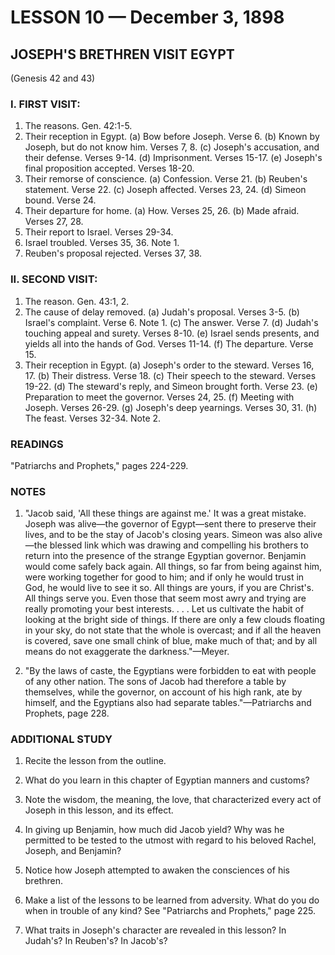 # LESSON 10 — December 3, 1898

## JOSEPH'S BRETHREN VISIT EGYPT
(Genesis 42 and 43)

### I. FIRST VISIT:
1. The reasons. Gen. 42:1-5.
2. Their reception in Egypt. 
   (a) Bow before Joseph. Verse 6. 
   (b) Known by Joseph, but do not know him. Verses 7, 8. 
   (c) Joseph's accusation, and their defense. Verses 9-14. 
   (d) Imprisonment. Verses 15-17. 
   (e) Joseph's final proposition accepted. Verses 18-20.
3. Their remorse of conscience. 
   (a) Confession. Verse 21. 
   (b) Reuben's statement. Verse 22. 
   (c) Joseph affected. Verses 23, 24. 
   (d) Simeon bound. Verse 24.
4. Their departure for home. 
   (a) How. Verses 25, 26. 
   (b) Made afraid. Verses 27, 28.
5. Their report to Israel. Verses 29-34.
6. Israel troubled. Verses 35, 36. Note 1.
7. Reuben's proposal rejected. Verses 37, 38.

### II. SECOND VISIT:
1. The reason. Gen. 43:1, 2.
2. The cause of delay removed. 
   (a) Judah's proposal. Verses 3-5. 
   (b) Israel's complaint. Verse 6. Note 1. 
   (c) The answer. Verse 7. 
   (d) Judah's touching appeal and surety. Verses 8-10. 
   (e) Israel sends presents, and yields all into the hands of God. Verses 11-14. 
   (f) The departure. Verse 15.
3. Their reception in Egypt. 
   (a) Joseph's order to the steward. Verses 16, 17. 
   (b) Their distress. Verse 18. 
   (c) Their speech to the steward. Verses 19-22. 
   (d) The steward's reply, and Simeon brought forth. Verse 23. 
   (e) Preparation to meet the governor. Verses 24, 25. 
   (f) Meeting with Joseph. Verses 26-29. 
   (g) Joseph's deep yearnings. Verses 30, 31. 
   (h) The feast. Verses 32-34. Note 2.

### READINGS
"Patriarchs and Prophets," pages 224-229.

### NOTES
1. "Jacob said, 'All these things are against me.' It was a great mistake. Joseph was alive—the governor of Egypt—sent there to preserve their lives, and to be the stay of Jacob's closing years. Simeon was also alive—the blessed link which was drawing and compelling his brothers to return into the presence of the strange Egyptian governor. Benjamin would come safely back again. All things, so far from being against him, were working together for good to him; and if only he would trust in God, he would live to see it so. All things are yours, if you are Christ's. All things serve you. Even those that seem most awry and trying are really promoting your best interests. . . . Let us cultivate the habit of looking at the bright side of things. If there are only a few clouds floating in your sky, do not state that the whole is overcast; and if all the heaven is covered, save one small chink of blue, make much of that; and by all means do not exaggerate the darkness."—Meyer.

2. "By the laws of caste, the Egyptians were forbidden to eat with people of any other nation. The sons of Jacob had therefore a table by themselves, while the governor, on account of his high rank, ate by himself, and the Egyptians also had separate tables."—Patriarchs and Prophets, page 228.

### ADDITIONAL STUDY
1. Recite the lesson from the outline.

2. What do you learn in this chapter of Egyptian manners and customs?

3. Note the wisdom, the meaning, the love, that characterized every act of Joseph in this lesson, and its effect.

4. In giving up Benjamin, how much did Jacob yield? Why was he permitted to be tested to the utmost with regard to his beloved Rachel, Joseph, and Benjamin?

5. Notice how Joseph attempted to awaken the consciences of his brethren.

6. Make a list of the lessons to be learned from adversity. What do you do when in trouble of any kind? See "Patriarchs and Prophets," page 225.

7. What traits in Joseph's character are revealed in this lesson? In Judah's? In Reuben's? In Jacob's?